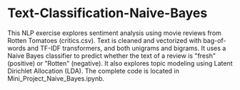 # Text-Classification-Naive-Bayes
This NLP exercise explores sentiment analysis using movie reviews from Rotten Tomatoes (critics.csv). Text is cleaned and vectorized with bag-of-words and TF-IDF transformers, and both unigrams and bigrams. It uses a Naive Bayes classifier to predict whether the text of a review is "fresh" (positive) or "Rotten" (negative). It also explores topic modeling using Latent Dirichlet Allocation (LDA). The complete code is located in Mini_Project_Naive_Bayes.ipynb.
